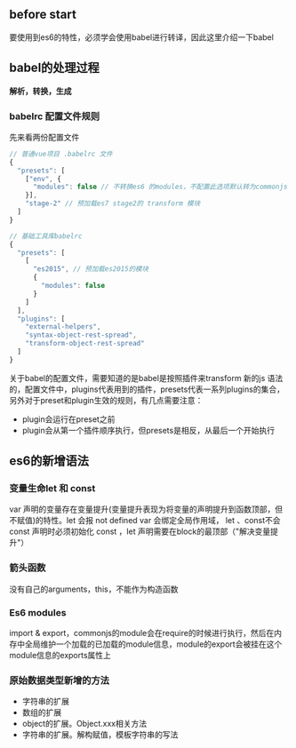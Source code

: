 ## before start
要使用到es6的特性，必须学会使用babel进行转译，因此这里介绍一下babel
## babel的处理过程

**解析，转换，生成**

### babelrc 配置文件规则
先来看两份配置文件
```javascript
// 普通vue项目 .babelrc 文件
{
  "presets": [
    ["env", {
      "modules": false // 不转换es6 的modules，不配置此选项默认转为commonjs
    }],
    "stage-2" // 预加载es7 stage2的 transform 模块
  ]
}
```

``` javascript
// 基础工具库babelrc
{
  "presets": [
    [
      "es2015", // 预加载es2015的模块
      {
        "modules": false
      }
    ]
  ],
  "plugins": [
    "external-helpers",
    "syntax-object-rest-spread",
    "transform-object-rest-spread"
  ]
}

```

关于babel的配置文件，需要知道的是babel是按照插件来transform 新的js 语法的，配置文件中，plugins代表用到的插件，presets代表一系列plugins的集合，另外对于preset和plugin生效的规则，有几点需要注意：

+ plugin会运行在preset之前
+ plugin会从第一个插件顺序执行，但presets是相反，从最后一个开始执行


## es6的新增语法

### 变量生命let 和 const

var 声明的变量存在变量提升(变量提升表现为将变量的声明提升到函数顶部，但不赋值)的特性。let 会报 not defined
var 会绑定全局作用域， let 、const不会
const 声明时必须初始化
const ，let 声明需要在block的最顶部（"解决变量提升"）

### 箭头函数
没有自己的arguments，this，不能作为构造函数

### Es6 modules
import & export，commonjs的module会在require的时候进行执行，然后在内存中全局维护一个加载的已加载的module信息，module的export会被挂在这个module信息的exports属性上

### 原始数据类型新增的方法
- 字符串的扩展
- 数组的扩展
- object的扩展。Object.xxx相关方法
- 字符串的扩展。解构赋值，模板字符串的写法












